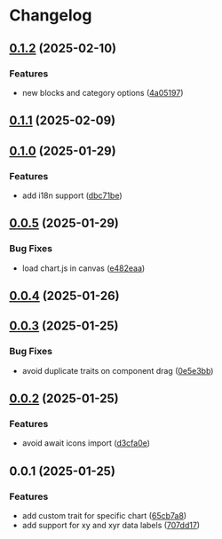 # Changelog

## [0.1.2](https://github.com/fasenderos/grapesjs-chartjs-plugin/compare/v0.1.1...v0.1.2) (2025-02-10)

### Features

* new blocks and category options ([4a05197](https://github.com/fasenderos/grapesjs-chartjs-plugin/commit/4a051978278433c8ed7c1db0d3099e9278f2689a))

## [0.1.1](https://github.com/fasenderos/grapesjs-chartjs-plugin/compare/v0.1.0...v0.1.1) (2025-02-09)

## [0.1.0](https://github.com/fasenderos/grapesjs-chartjs-plugin/compare/v0.0.5...v0.1.0) (2025-01-29)

### Features

* add i18n support ([dbc71be](https://github.com/fasenderos/grapesjs-chartjs-plugin/commit/dbc71bed253e68c048236316ca5a9b9a6460e4c0))

## [0.0.5](https://github.com/fasenderos/grapesjs-chartjs-plugin/compare/v0.0.4...v0.0.5) (2025-01-29)

### Bug Fixes

* load chart.js in canvas ([e482eaa](https://github.com/fasenderos/grapesjs-chartjs-plugin/commit/e482eaa420aeea292350970ff1bc80be014c6b95))

## [0.0.4](https://github.com/fasenderos/grapesjs-chartjs-plugin/compare/v0.0.3...v0.0.4) (2025-01-26)

## [0.0.3](https://github.com/fasenderos/grapesjs-chartjs-plugin/compare/v0.0.2...v0.0.3) (2025-01-25)

### Bug Fixes

* avoid duplicate traits on component drag ([0e5e3bb](https://github.com/fasenderos/grapesjs-chartjs-plugin/commit/0e5e3bb92c915b46ce2dfa218db5548aab4f9a31))

## [0.0.2](https://github.com/fasenderos/grapesjs-chartjs-plugin/compare/v0.0.1...v0.0.2) (2025-01-25)

### Features

* avoid await icons import ([d3cfa0e](https://github.com/fasenderos/grapesjs-chartjs-plugin/commit/d3cfa0e85da9de93ba535eb4da1378574afb2989))

## 0.0.1 (2025-01-25)

### Features

* add custom trait for specific chart ([65cb7a8](https://github.com/fasenderos/grapesjs-chartjs-plugin/commit/65cb7a8e7dc707b8eaeffff6c744a1d163c9dfae))
* add support for xy and xyr data labels ([707dd17](https://github.com/fasenderos/grapesjs-chartjs-plugin/commit/707dd17fea03cd62041566f08fa7554f94c11d96))
